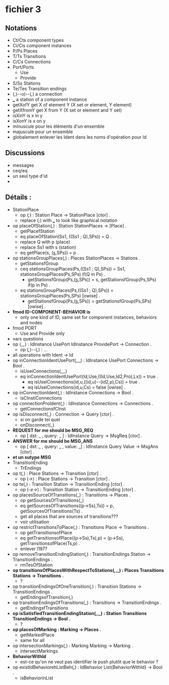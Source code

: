 # fichier 3
## Notations
- Ct/Cts component types
- Ci/Cis component instances
- P/Ps Places
- T/Ts Transitions
- C/Cs Connections
- Port/Ports
	- Use
	- Provide
- S/Ss Stations
- Te/Tes Transition endings
- (_,_)--o)--(_,_) a connection
- [_](_) a station of a component instance
- getXofY get X of element Y (X set or element, Y element)
- getXfromY get X from Y (X set or element and Y set)
- isXinY is x in y
- isXonY is x on y
- minuscule pour les éléments d'un ensemble
- majuscule pour un ensemble
- globalement enlever les Ident dans les noms d'opération pour Id

## Discussions
- messages
- ceq/eq
- un seul type d'id
- 

## Détails :
- StationPlace
	- op (_;_) : Station Place -> StationPlace [ctor] .
	- replace (_;_) with [_](_) to look like graphical notation
- op placeOfStation(_,_) : Station StationPlaces -> [Place] .
	- getPlacefStation
	- eq placeOfStation(Ss1, ((Ss1 ; Q),SPs)) = Q .
	- replace Q with p (place)
	- replace Ss1 with s (station)
	- eq getPlace(s, ([s](p),SPs)) = p .
- op stationsGroupPlaces(_,_) : Places StationPlaces -> Stations .
	- getStationsfGroup
	- ceq stationsGroupPlaces(Ps,((Ss1 ; Q),SPs)) = Ss1, stationsGroupPlaces(Ps,SPs) if(Q in Ps) .
		- getStationsfGroup(Ps,([s](p),SPs)) = s, getStationsfGroup(Ps,SPs) if(p in Ps) .
  	- eq stationsGroupPlaces(Ps,((Ss1 ; Q),SPs)) =  stationsGroupPlaces(Ps,SPs) [owise] .
  		- getStationsfGroup(Ps,([s](p),SPs)) = getStationsfGroup(Ps,SPs) [owise] .
 - **fmod ID-COMPONENT-BEHAVIOR is**
 	- only one kind of ID, same set for component instances, behaviors and nodes
 - fmod PORT
 	- Use and Provide only
 - vars questions
 - op (_,_,_,_) : IdInstance UsePort IdInstance ProvidePort -> Connection .
	- op (_,_)--(_,_) : ...
- all operations with Ident -> Id
- op inConnectionIdentUsePort(_,_,_) :  IdInstance UsePort Connections -> Bool . 
	- isUseiConnections(_,_,_)
	- eq inConnectionIdentUsePort(Id,Use,((Id,Use,Id2,Pro),Lx)) = true  .  
		- eq isUseiConnections(id,u,((id,u)--(id2,p),Cs)) = true  . 
  		- eq isUseiConnections(id,u,Cs) = false [owise] .
 - op inConnectionIdent(_,_) :  IdInstance Connections -> Bool .
 	- isCInstiConnections
 - op connectionProIdent(_,_) :  IdInstance Connections -> Connections .
 	- getConnectionsfCInst
 - op isDisconnect(_) : Connection -> Query [ctor] . 
 	- si on garde tel quel
 	- onDisconnect(_)
 - **REQUEST for me should be MSG_REQ**
 	- op [ dst: _ , query: _ ] : IdInstance Query -> MsgReq [ctor] .
 - **ANSWER for me should be  MSG_ANS**
 	- op [ dst: _ , query: _ , value: _] : IdInstance Query Value -> MsgAns [ctor] .
 - **et un sutype MSG**
 - TransitionEnding
 	- TrEndings
 - op t(_,_) : Place Stations -> Transition [ctor] .
 	- op (_->_) : Place Stations -> Transition [ctor] .
 - op te(_,_) : Transition Station -> TransitionEnding [ctor] .
 	- op (_-e->_) : Transition Station -> TransitionEnding [ctor] .
 - op placesSourceOfTransitions(_) : Transitions -> Places .
 	- op getSourcesOfTransitions(_)
 	- eq getSourcesOfTransitions((p->Ss),Ts)) = p, getSourcesOfTransitions(Ts) .
 	- get all places that are sources of transitions???
 	- voir utilisation
 - op restrictTransitionsToPlace(_,_) : Transitions Place -> Transitions . 
 	- op getTransitionsofPlace
 	- eq getTransitionsofPlace((p->Ss),Ts),p) = (p->Ss), getTransitionsofPlace(Ts,p)  .
 	- enlever l197?
 - op removeTransitionEndingStation(_,_) : TransitionEndings Station -> TransitionEndings . 
 	- rmTesOfStation
 - **op transitionsOfPlacesWithRespectToStations(_,_,_) : Places Transitions Stations -> Transitions .**
 	- ?
 - op transitionEndingsOfOneTransition(_,_) : Transition Stations -> TransitionEndings .
 	- getEndingsofTransition(_,_)
 - op transitionEndingsOfTransitions(_) : Transitions -> TransitionEndings .
 	- getEndingsfTransitions
 - **op isSatisfiedTransitionEndingStation(_,_,_) : Station Transitions TransitionEndings -> Bool .**
 	- ?
 - **op placesOfMarking : Marking -> Places .**
 	- getMarkedPlace
 	- same for all
 - op  intersectionMarkings(_,_) : Marking Marking -> Marking . 
 	- intersectMarkings
 - **BehaviorWithId**
 	- est-ce qu'on ne veut pas identifier le push plutôt que le behavior ?
 - op existIdBehaviorehListBeh(_,_) : IdBehavior List{BehaviorWithId} -> Bool .
 	- isBehaviorinList
 	
